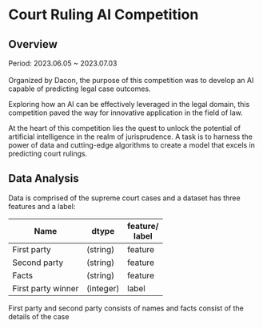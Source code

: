 # Court Ruling AI Competition
## Overview
Period: 2023.06.05 ~ 2023.07.03
<br>
<br>
Organized by Dacon, the purpose of this competition was to develop an AI capable of predicting legal case outcomes.

Exploring how an AI can be effectively leveraged in the legal domain, this competition paved the way for innovative application in the field of law.

At the heart of this competition lies the quest to unlock the potential of artificial intelligence in the realm of jurisprudence. A task is to harness the power of data and cutting-edge algorithms to create a model that excels in predicting court rulings.

## Data Analysis
Data is comprised of the supreme court cases and a dataset has three features and a label:

| Name | dtype | feature/<br>label |
|--|--|--|
| First party | (string) | feature |
| Second party | (string) | feature |
| Facts | (string) | feature |
| First party winner | (integer) | label |

First party and second party consists of names and facts consist of the details of the case